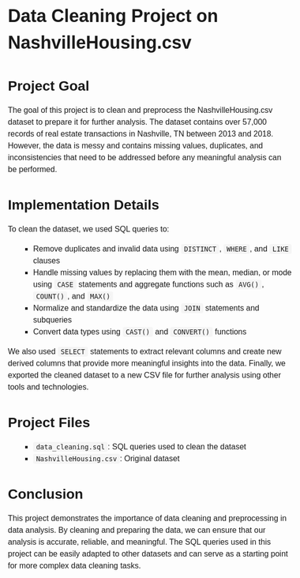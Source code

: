 <!DOCTYPE html>
<html>
<head>
  <style>
    /* CSS styles for the README file */
    body {
      font-family: Arial, sans-serif;
      font-size: 16px;
      line-height: 1.5;
    }
    h1, h2, h3 {
      font-weight: bold;
    }
    h1 {
      font-size: 36px;
      margin-bottom: 20px;
    }
    h2 {
      font-size: 28px;
      margin-bottom: 16px;
    }
    h3 {
      font-size: 24px;
      margin-bottom: 12px;
    }
    p, ul {
      margin-bottom: 16px;
    }
    ul li {
      margin-left: 24px;
      list-style: square;
    }
    code {
      font-family: Consolas, monospace;
      background-color: #f5f5f5;
      padding: 2px 6px;
      border-radius: 4px;
    }
  </style>
</head>
<body>
  <h1>Data Cleaning Project on NashvilleHousing.csv</h1>

  <h2>Project Goal</h2>

  <p>The goal of this project is to clean and preprocess the NashvilleHousing.csv dataset to prepare it for further analysis. The dataset contains over 57,000 records of real estate transactions in Nashville, TN between 2013 and 2018. However, the data is messy and contains missing values, duplicates, and inconsistencies that need to be addressed before any meaningful analysis can be performed.</p>

  <h2>Implementation Details</h2>

  <p>To clean the dataset, we used SQL queries to:</p>

  <ul>
    <li>Remove duplicates and invalid data using <code>DISTINCT</code>, <code>WHERE</code>, and <code>LIKE</code> clauses</li>
    <li>Handle missing values by replacing them with the mean, median, or mode using <code>CASE</code> statements and aggregate functions such as <code>AVG()</code>, <code>COUNT()</code>, and <code>MAX()</code></li>
    <li>Normalize and standardize the data using <code>JOIN</code> statements and subqueries</li>
    <li>Convert data types using <code>CAST()</code> and <code>CONVERT()</code> functions</li>
  </ul>

  <p>We also used <code>SELECT</code> statements to extract relevant columns and create new derived columns that provide more meaningful insights into the data. Finally, we exported the cleaned dataset to a new CSV file for further analysis using other tools and technologies.</p>

  <h2>Project Files</h2>

  <ul>
    <li><code>data_cleaning.sql</code>: SQL queries used to clean the dataset</li>
    <li><code>NashvilleHousing.csv</code>: Original dataset</li>
  </ul>

  <h2>Conclusion</h2>

  <p>This project demonstrates the importance of data cleaning and preprocessing in data analysis. By cleaning and preparing the data, we can ensure that our analysis is accurate, reliable, and meaningful. The SQL queries used in this project can be easily adapted to other datasets and can serve as a starting point for more complex data cleaning tasks.</p>

</body>

